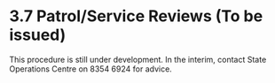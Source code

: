 # 3.7 Patrol/Service Reviews (To be issued)

This procedure is still under development. In the interim, contact State Operations Centre on 8354 6924 for advice.